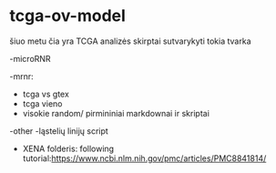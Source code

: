 # tcga-ov-model
šiuo metu čia yra TCGA analizės skirptai sutvarykyti tokia tvarka

  -microRNR

  -mrnr:
  - tcga vs gtex
  - tcga vieno
  - visokie random/ pirmininiai markdownai ir skriptai

  -other
  -ląstelių linijų script
  - XENA folderis: following tutorial:https://www.ncbi.nlm.nih.gov/pmc/articles/PMC8841814/

